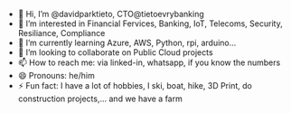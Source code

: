 - 👋 Hi, I’m @davidparktieto, CTO@tietoevrybanking
- 👀 I’m interested in Financial Fervices, Banking, IoT, Telecoms, Security, Resiliance, Compliance
- 🌱 I’m currently learning Azure, AWS, Python, rpi, arduino...
- 💞️ I’m looking to collaborate on Public Cloud projects
- 📫 How to reach me: via linked-in, whatsapp, if you know the numbers
- 😄 Pronouns: he/him
- ⚡ Fun fact: I have a lot of hobbies, I ski, boat, hike, 3D Print, do construction projects,... and we have a farm

<!---
davidparktieto/davidparktieto is a ✨ special ✨ repository because its `README.md` (this file) appears on your GitHub profile.
You can click the Preview link to take a look at your changes.
--->
